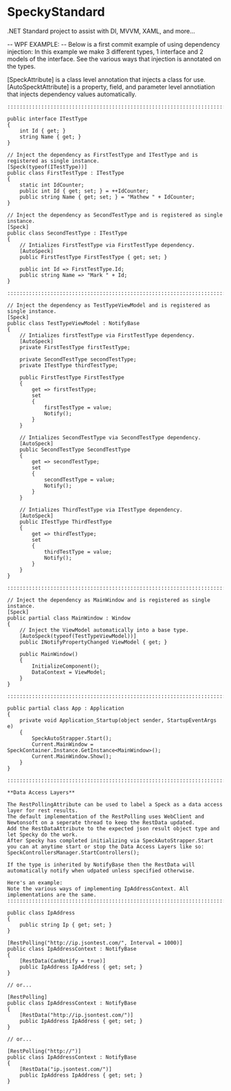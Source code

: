 # SpeckyStandard
.NET Standard project to assist with DI, MVVM, XAML, and more...

-- WPF EXAMPLE: --
Below is a first commit example of using dependency injection:
In this example we make 3 different types, 1 interface and 2 models of the interface.
See the various ways that injection is annotated on the types.

[SpeckAttribute] is a class level annotation that injects a class for use.
[AutoSpecktAttribute] is a property, field, and parameter level annotiation that injects dependency values automatically.

    :::::::::::::::::::::::::::::::::::::::::::::::::::::::::::::::::::::::::::::::::::::

    public interface ITestType
    {
        int Id { get; }
        string Name { get; }
    }

    // Inject the dependency as FirstTestType and ITestType and is registered as single instance.
    [Speck(typeof(ITestType))] 
    public class FirstTestType : ITestType
    {
        static int IdCounter;
        public int Id { get; set; } = ++IdCounter;
        public string Name { get; set; } = "Mathew " + IdCounter;
    }
    
    // Inject the dependency as SecondTestType and is registered as single instance.
    [Speck] 
    public class SecondTestType : ITestType
    {
        // Intializes FirstTestType via FirstTestType dependency.
        [AutoSpeck] 
        public FirstTestType FirstTestType { get; set; }

        public int Id => FirstTestType.Id;
        public string Name => "Mark " + Id;
    }
    
    ::::::::::::::::::::::::::::::::::::::::::::::::::::::::::::::::::::::::::::::::::::::::
    
    // Inject the dependency as TestTypeViewModel and is registered as single instance.
    [Speck] 
    public class TestTypeViewModel : NotifyBase
    {
        // Intializes firstTestType via FirstTestType dependency.
        [AutoSpeck] 
        private FirstTestType firstTestType;
        
        private SecondTestType secondTestType;
        private ITestType thirdTestType;

        public FirstTestType FirstTestType
        {
            get => firstTestType;
            set
            {
                firstTestType = value;
                Notify();
            }
        }

        // Intializes SecondTestType via SecondTestType dependency.
        [AutoSpeck] 
        public SecondTestType SecondTestType
        {
            get => secondTestType;
            set
            {
                secondTestType = value;
                Notify();
            }
        }

        // Intializes ThirdTestType via ITestType dependency.
        [AutoSpeck] 
        public ITestType ThirdTestType
        {
            get => thirdTestType;
            set
            {
                thirdTestType = value;
                Notify();
            }
        }
    }
    
    ::::::::::::::::::::::::::::::::::::::::::::::::::::::::::::::::::::::::::::::::
    
    // Inject the dependency as MainWindow and is registered as single instance.
    [Speck]
    public partial class MainWindow : Window
    {
        // Inject the ViewModel automatically into a base type.
        [AutoSpeck(typeof(TestTypeViewModel))]
        public INotifyPropertyChanged ViewModel { get; }

        public MainWindow()
        {
            InitializeComponent();
            DataContext = ViewModel;
        }
    }   
    
    ::::::::::::::::::::::::::::::::::::::::::::::::::::::::::::::::::::::::::::::::
    
    public partial class App : Application
    {
        private void Application_Startup(object sender, StartupEventArgs e)
        {
            SpeckAutoStrapper.Start();
            Current.MainWindow = SpeckContainer.Instance.GetInstance<MainWindow>();
            Current.MainWindow.Show();
        }
    }

    ::::::::::::::::::::::::::::::::::::::::::::::::::::::::::::::::::::::::::::::::

    **Data Access Layers**

    The RestPollingAttribute can be used to label a Speck as a data access layer for rest results.
    The default implementation of the RestPolling uses WebClient and Newtonsoft on a seperate thread to keep the RestData updated.
    Add the RestDataAttribute to the expected json result object type and let Specky do the work.
    After Specky has completed initializing via SpeckAutoStrapper.Start you can at anytime start or stop the Data Access Layers like so:
    SpeckControllersManager.StartControllers();

    If the type is inherited by NotifyBase then the RestData will automatically notify when udpated unless specified otherwise.
 
    Here's an example:
    Note the various ways of implementing IpAddressContext. All implementations are the same.
    ::::::::::::::::::::::::::::::::::::::::::::::::::::::::::::::::::::::::::::::::

    public class IpAddress
    {
        public string Ip { get; set; }
    }

    [RestPolling("http://ip.jsontest.com/", Interval = 1000)]
    public class IpAddressContext : NotifyBase
    {
        [RestData(CanNotify = true)]
        public IpAddress IpAddress { get; set; }
    }

    // or...

    [RestPolling]
    public class IpAddressContext : NotifyBase
    {
        [RestData("http://ip.jsontest.com/")]
        public IpAddress IpAddress { get; set; }
    }

    // or...

    [RestPolling("http://")]
    public class IpAddressContext : NotifyBase
    {
        [RestData("ip.jsontest.com/")]
        public IpAddress IpAddress { get; set; }
    }
    
    
    
    
